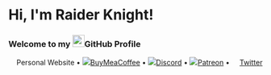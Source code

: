 # Hi, I'm Raider Knight!
### Welcome to my <img src="https://img.icons8.com/color/96/000000/github--v1.png" height="24"/>GitHub Profile

<p style="text-align:center;>
  <a href="https://raiderknight.com/"><img src="https://img.icons8.com/color/96/000000/internet.png" height="16"/>Personal Website</a> •
  <a href="https://www.buymeacoffee.com/raiderknight"><img src="https://img.icons8.com/external-tal-revivo-shadow-tal-revivo/16/000000/external-buy-me-a-coffee-help-creators-receive-support-from-their-audience-logo-shadow-tal-revivo.png"/>BuyMeaCoffee</a> •
  <a href="https://discord.gg/d3U9E2wb4Y"><img src="https://img.icons8.com/color/16/000000/discord--v2.png"/>Discord</a> •
  <a href="https://www.patreon.com/raiderknight"><img src="https://img.icons8.com/fluency/48/000000/patreon.png"/>Patreon</a> •
  <a href="https://twitter.com/RaiderKnight"><img src="https://img.icons8.com/color/96/000000/twitter-circled.png" height="16"/>Twitter</a>
</p>
<br>